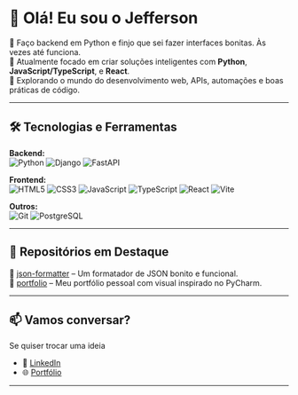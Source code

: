 # 👋 Olá! Eu sou o Jefferson

🎯 Faço backend em Python e finjo que sei fazer interfaces bonitas. Às vezes até funciona.  
💼 Atualmente focado em criar soluções inteligentes com **Python**, **JavaScript/TypeScript**, e **React**.  
🚀 Explorando o mundo do desenvolvimento web, APIs, automações e boas práticas de código.

---

## 🛠️ Tecnologias e Ferramentas

**Backend:**  
![Python](https://img.shields.io/badge/Python-3776AB?style=flat&logo=python&logoColor=white)
![Django](https://img.shields.io/badge/Django-092E20?style=flat&logo=django&logoColor=white)
![FastAPI](https://img.shields.io/badge/FastAPI-009688?style=flat&logo=fastapi&logoColor=white)

**Frontend:**  
![HTML5](https://img.shields.io/badge/HTML5-E34F26?style=flat&logo=html5&logoColor=white)
![CSS3](https://img.shields.io/badge/CSS3-1572B6?style=flat&logo=css3&logoColor=white)
![JavaScript](https://img.shields.io/badge/JavaScript-F7DF1E?style=flat&logo=javascript&logoColor=black)
![TypeScript](https://img.shields.io/badge/TypeScript-007ACC?style=flat&logo=typescript&logoColor=white)
![React](https://img.shields.io/badge/React-20232A?style=flat&logo=react&logoColor=61DAFB)
![Vite](https://img.shields.io/badge/Vite-646CFF?style=flat&logo=vite&logoColor=white)

**Outros:**  
![Git](https://img.shields.io/badge/Git-F05032?style=flat&logo=git&logoColor=white)
![PostgreSQL](https://img.shields.io/badge/PostgreSQL-4169E1?style=flat&logo=postgresql&logoColor=white)

---

## 📌 Repositórios em Destaque

🔧 [json-formatter](https://github.com/jfromjefferson/json-formatter) – Um formatador de JSON bonito e funcional.  
🎨 [portfolio](https://github.com/jfromjefferson/portfolio) – Meu portfólio pessoal com visual inspirado no PyCharm.

---

## 📫 Vamos conversar?

Se quiser trocar uma ideia

- 💼 [LinkedIn](https://www.linkedin.com/in/jfromjefferson)
- 🌐 [Portfólio](https://magenta-fox-5d5416.netlify.app)

---
